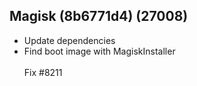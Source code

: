## Magisk (8b6771d4) (27008)
- Update dependencies
- Find boot image with MagiskInstaller<br><br>Fix #8211
